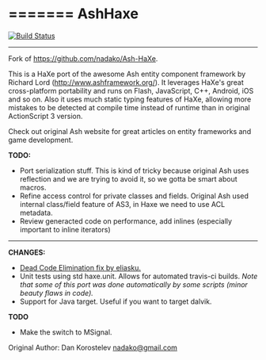 =======
AshHaxe
========

[![Build Status](https://travis-ci.org/Rahazan/AshHaxe.svg)](https://travis-ci.org/Rahazan/AshHaxe)

----
Fork of https://github.com/nadako/Ash-HaXe.

This is a HaXe port of the awesome Ash entity component framework by Richard Lord (http://www.ashframework.org/).
It leverages HaXe's great cross-platform portability and runs on Flash, JavaScript, C++, Android, iOS and so on.
Also it uses much static typing features of HaXe, allowing more mistakes to be detected at compile time instead
of runtime than in original ActionScript 3 version.

Check out original Ash website for great articles on entity frameworks and game development.

**TODO:**

 * Port serialization stuff. This is kind of tricky because original Ash uses reflection and we are trying to avoid it, so we gotta be smart about macros.
 * Refine access control for private classes and fields. Original Ash used internal class/field feature of AS3, in Haxe we need to use ACL metadata.
 * Review generacted code on performance, add inlines (especially important to inline iterators)

----
**CHANGES:**
 * [Dead Code Elimination fix by eliasku.](https://github.com/nadako/Ash-HaXe/pull/16)
 * Unit tests using std haxe.unit. Allows for automated travis-ci builds. *Note that some of this port was done automatically by some scripts (minor beauty flaws in code).*
 * Support for Java target. Useful if you want to target dalvik.

**TODO**
 * Make the switch to MSignal.


Original Author: Dan Korostelev <nadako@gmail.com>

